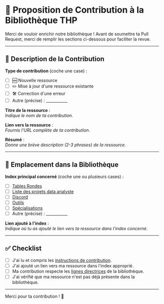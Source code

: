 # 🚀 Proposition de Contribution à la Bibliothèque THP

Merci de vouloir enrichir notre bibliothèque ! Avant de soumettre ta Pull Request, merci de remplir les sections ci-dessous pour faciliter la revue.

---

## 📝 Description de la Contribution

**Type de contribution** (coche une case) :

- [ ] 🆕 Nouvelle ressource
- [ ] ✏️ Mise à jour d'une ressource existante
- [ ] 🛠️ Correction d'une erreur
- [ ] Autre (précise) : ___________

**Titre de la ressource** :  
*Indique le nom de ta contribution.*

**Lien vers la ressource** :  
*Fournis l'URL complète de ta contribution.*

**Résumé** :  
*Donne une brève description (2-3 phrases) de la ressource.*

---

## 📂 Emplacement dans la Bibliothèque

**Index principal concerné** (coche une ou plusieurs cases) :

- [ ] [Tables Rondes](https://github.com/TheHackingProject/bibliotheque-THP/wiki/Tables-Rondes)
- [ ] [Liste des projets data analyste](https://github.com/TheHackingProject/bibliotheque-THP/wiki/Liste-des-projets-data-analyste)
- [ ] [Discord](https://github.com/TheHackingProject/bibliotheque-THP/wiki/Discord)
- [ ] [Outils](https://github.com/TheHackingProject/bibliotheque-THP/wiki/Outils)
- [ ] [Spécialisations](https://github.com/TheHackingProject/bibliotheque-THP/wiki/Spécialisations)
- [ ] Autre (précise) : ___________

**Lien ajouté à l'index** :  
*Indique où tu as ajouté le lien vers ta ressource dans l'index concerné.*

---

## ✅ Checklist

- [ ] J'ai lu et compris les [instructions de contribution](https://github.com/TheHackingProject/bibliotheque-THP/wiki#se-servir-de-la-biblioth%C3%A8que-et-y-contribuer).
- [ ] J'ai ajouté un lien vers ma ressource dans l'index approprié.
- [ ] Ma contribution respecte les [lignes directrices](https://github.com/TheHackingProject/bibliotheque-THP/wiki#se-servir-de-la-biblioth%C3%A8que-et-y-contribuer) de la bibliothèque.
- [ ] J'ai vérifié que ma ressource n'est pas déjà présente dans la bibliothèque.

---

Merci pour ta contribution ! 🙌

